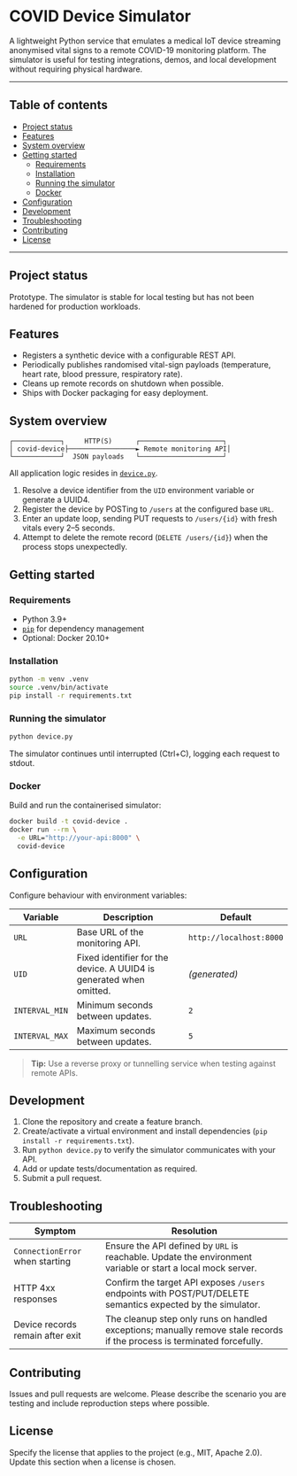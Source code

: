 # COVID Device Simulator

A lightweight Python service that emulates a medical IoT device streaming anonymised vital signs to a remote COVID-19 monitoring platform. The simulator is useful for testing integrations, demos, and local development without requiring physical hardware.

---

## Table of contents
- [Project status](#project-status)
- [Features](#features)
- [System overview](#system-overview)
- [Getting started](#getting-started)
  - [Requirements](#requirements)
  - [Installation](#installation)
  - [Running the simulator](#running-the-simulator)
  - [Docker](#docker)
- [Configuration](#configuration)
- [Development](#development)
- [Troubleshooting](#troubleshooting)
- [Contributing](#contributing)
- [License](#license)

---

## Project status
Prototype. The simulator is stable for local testing but has not been hardened for production workloads.

## Features
- Registers a synthetic device with a configurable REST API.
- Periodically publishes randomised vital-sign payloads (temperature, heart rate, blood pressure, respiratory rate).
- Cleans up remote records on shutdown when possible.
- Ships with Docker packaging for easy deployment.

## System overview
```
┌────────────┐     HTTP(S)      ┌─────────────────────┐
│ covid-device├─────────────────► Remote monitoring API│
└────────────┘  JSON payloads   └─────────────────────┘
```

All application logic resides in [`device.py`](device.py).

1. Resolve a device identifier from the `UID` environment variable or generate a UUID4.
2. Register the device by POSTing to `/users` at the configured base `URL`.
3. Enter an update loop, sending PUT requests to `/users/{id}` with fresh vitals every 2–5 seconds.
4. Attempt to delete the remote record (`DELETE /users/{id}`) when the process stops unexpectedly.

## Getting started

### Requirements
- Python 3.9+
- [`pip`](https://pip.pypa.io/) for dependency management
- Optional: Docker 20.10+

### Installation
```bash
python -m venv .venv
source .venv/bin/activate
pip install -r requirements.txt
```

### Running the simulator
```bash
python device.py
```
The simulator continues until interrupted (Ctrl+C), logging each request to stdout.

### Docker
Build and run the containerised simulator:
```bash
docker build -t covid-device .
docker run --rm \
  -e URL="http://your-api:8000" \
  covid-device
```

## Configuration
Configure behaviour with environment variables:

| Variable | Description | Default |
|----------|-------------|---------|
| `URL`    | Base URL of the monitoring API. | `http://localhost:8000` |
| `UID`    | Fixed identifier for the device. A UUID4 is generated when omitted. | *(generated)* |
| `INTERVAL_MIN` | Minimum seconds between updates. | `2` |
| `INTERVAL_MAX` | Maximum seconds between updates. | `5` |

> **Tip:** Use a reverse proxy or tunnelling service when testing against remote APIs.

## Development
1. Clone the repository and create a feature branch.
2. Create/activate a virtual environment and install dependencies (`pip install -r requirements.txt`).
3. Run `python device.py` to verify the simulator communicates with your API.
4. Add or update tests/documentation as required.
5. Submit a pull request.

## Troubleshooting
| Symptom | Resolution |
|---------|------------|
| `ConnectionError` when starting | Ensure the API defined by `URL` is reachable. Update the environment variable or start a local mock server. |
| HTTP 4xx responses | Confirm the target API exposes `/users` endpoints with POST/PUT/DELETE semantics expected by the simulator. |
| Device records remain after exit | The cleanup step only runs on handled exceptions; manually remove stale records if the process is terminated forcefully. |

## Contributing
Issues and pull requests are welcome. Please describe the scenario you are testing and include reproduction steps where possible.

## License
Specify the license that applies to the project (e.g., MIT, Apache 2.0). Update this section when a license is chosen.
